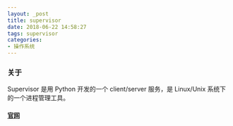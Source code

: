 ```yaml
---
layout: _post
title: supervisor
date: 2018-06-22 14:58:27
tags: supervisor
categories: 
- 操作系统
---
```


### 关于
Supervisor 是用 Python 开发的一个 client/server 服务，是 Linux/Unix 系统下的一个进程管理工具。
#### [官网](http://supervisord.org/)